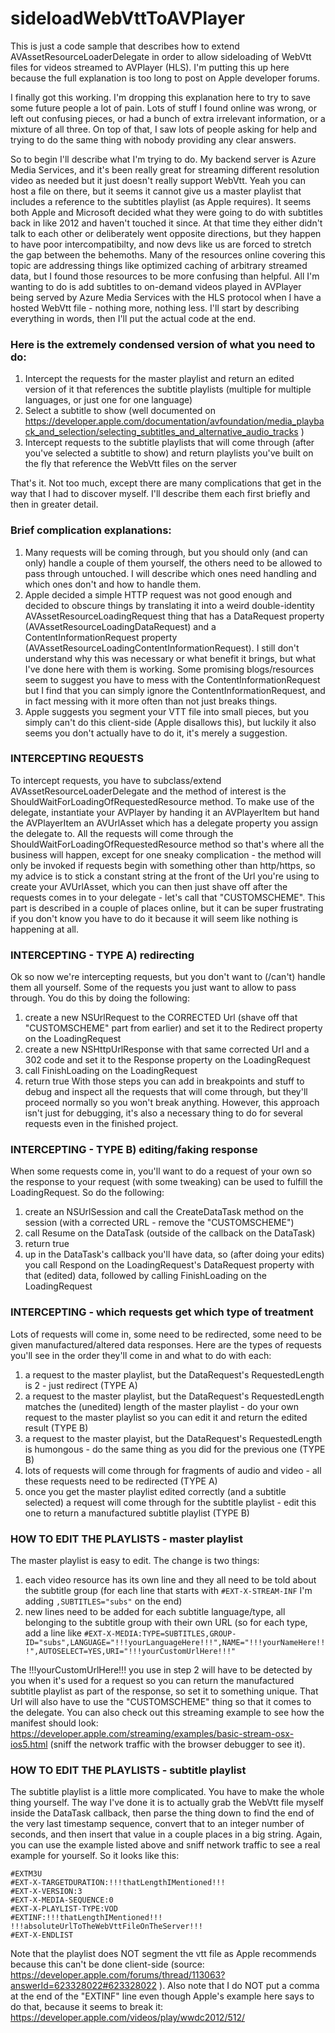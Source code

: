 # sideloadWebVttToAVPlayer
This is just a code sample that describes how to extend AVAssetResourceLoaderDelegate in order to allow sideloading of WebVtt files for videos streamed to AVPlayer (HLS). I'm putting this up here because the full explanation is too long to post on Apple developer forums. 

I finally got this working. I'm dropping this explanation here to try to save some future people a lot of pain. Lots of stuff I found online was wrong, or left out confusing pieces, or had a bunch of extra irrelevant information, or a mixture of all three. On top of that, I saw lots of people asking for help and trying to do the same thing with nobody providing any clear answers.

So to begin I'll describe what I'm trying to do. My backend server is Azure Media Services, and it's been really great for streaming different resolution video as needed but it just doesn't really support WebVtt. Yeah you can host a file on there, but it seems it cannot give us a master playlist that includes a reference to the subtitles playlist (as Apple requires). It seems both Apple and Microsoft decided what they were going to do with subtitles back in like 2012 and haven't touched it since. At that time they either didn't talk to each other or deliberately went opposite directions, but they happen to have poor intercompatibilty, and now devs like us are forced to stretch the gap between the behemoths. Many of the resources online covering this topic are addressing things like optimized caching of arbitrary streamed data, but I found those resources to be more confusing than helpful. All I'm wanting to do is add subtitles to on-demand videos played in AVPlayer being served by Azure Media Services with the HLS protocol when I have a hosted WebVtt file - nothing more, nothing less. I'll start by describing everything in words, then I'll put the actual code at the end.

### Here is the extremely condensed version of what you need to do:
1. Intercept the requests for the master playlist and return an edited version of it that references the subtitle playlists (multiple for multiple languages, or just one for one language)
1. Select a subtitle to show (well documented on https://developer.apple.com/documentation/avfoundation/media_playback_and_selection/selecting_subtitles_and_alternative_audio_tracks ) 
1. Intercept requests to the subtitle playlists that will come through (after you've selected a subtitle to show) and return playlists you've built on the fly that reference the WebVtt files on the server

That's it. Not too much, except there are many complications that get in the way that I had to discover myself. I'll describe them each first briefly and then in greater detail.

### Brief complication explanations:
1. Many requests will be coming through, but you should only (and can only) handle a couple of them yourself, the others need to be allowed to pass through untouched. I will describe which ones need handling and which ones don't and how to handle them.
1. Apple decided a simple HTTP request was not good enough and decided to obscure things by translating it into a weird double-identity AVAssetResourceLoadingRequest thing that has a DataRequest property (AVAssetResourceLoadingDataRequest) and a ContentInformationRequest property (AVAssetResourceLoadingContentInformationRequest). I still don't understand why this was necessary or what benefit it brings, but what I've done here with them is working. Some promising blogs/resources seem to suggest you have to mess with the ContentInformationRequest but I find that you can simply ignore the ContentInformationRequest, and in fact messing with it more often than not just breaks things.
1. Apple suggests you segment your VTT file into small pieces, but you simply can't do this client-side (Apple disallows this), but luckily it also seems you don't actually have to do it, it's merely a suggestion.

### INTERCEPTING REQUESTS
To intercept requests, you have to subclass/extend AVAssetResourceLoaderDelegate and the method of interest is the ShouldWaitForLoadingOfRequestedResource method. To make use of the delegate, instantiate your AVPlayer by handing it an AVPlayerItem but hand the AVPlayerItem an AVUrlAsset which has a delegate property you assign the delegate to. All the requests will come through the ShouldWaitForLoadingOfRequestedResource method so that's where all the business will happen, except for one sneaky complication - the method will only be invoked if requests begin with something other than http/https, so my advice is to stick a constant string at the front of the Url you're using to create your AVUrlAsset, which you can then just shave off after the requests comes in to your delegate - let's call that "CUSTOMSCHEME". This part is described in a couple of places online, but it can be super frustrating if you don't know you have to do it because it will seem like nothing is happening at all.

### INTERCEPTING - TYPE A) redirecting
Ok so now we're intercepting requests, but you don't want to (/can't) handle them all yourself. Some of the requests you just want to allow to pass through. You do this by doing the following:
1. create a new NSUrlRequest to the CORRECTED Url (shave off that "CUSTOMSCHEME" part from earlier) and set it to the Redirect property on the LoadingRequest
1. create a new NSHttpUrlResponse with that same corrected Url and a 302 code and set it to the Response property on the LoadingRequest
1. call FinishLoading on the LoadingRequest
1. return true
With those steps you can add in breakpoints and stuff to debug and inspect all the requests that will come through, but they'll proceed normally so you won't break anything. However, this approach isn't just for debugging, it's also a necessary thing to do for several requests even in the finished project.

### INTERCEPTING - TYPE B) editing/faking response
When some requests come in, you'll want to do a request of your own so the response to your request (with some tweaking) can be used to fulfill the LoadingRequest. So do the following:
1. create an NSUrlSession and call the CreateDataTask method on the session (with a corrected URL - remove the "CUSTOMSCHEME") 
1. call Resume on the DataTask (outside of the callback on the DataTask)
1. return true
1. up in the DataTask's callback you'll have data, so (after doing your edits) you call Respond on the LoadingRequest's DataRequest property with that (edited) data, followed by calling FinishLoading on the LoadingRequest

### INTERCEPTING - which requests get which type of treatment
Lots of requests will come in, some need to be redirected, some need to be given manufactured/altered data responses. Here are the types of requests you'll see in the order they'll come in and what to do with each:
1. a request to the master playlist, but the DataRequest's RequestedLength is 2 - just redirect (TYPE A)
1. a request to the master playlist, but the DataRequest's RequestedLength matches the (unedited) length of the master playlist - do your own request to the master playlist so you can edit it and return the edited result (TYPE B)
1. a request to the master playist, but the DataRequest's RequestedLength is humongous - do the same thing as you did for the previous one (TYPE B)
1. lots of requests will come through for fragments of audio and video - all these requests need to be redirected (TYPE A)
1. once you get the master playlist edited correctly (and a subtitle selected) a request will come through for the subtitle playlist - edit this one to return a manufactured subtitle playlist (TYPE B)

### HOW TO EDIT THE PLAYLISTS - master playlist
The master playlist is easy to edit. The change is two things:
1. each video resource has its own line and they all need to be told about the subtitle group (for each line that starts with `#EXT-X-STREAM-INF` I'm adding `,SUBTITLES="subs"` on the end)
1. new lines need to be added for each subtitle language/type, all belonging to the subtitle group with their own URL (so for each type, add a line like `#EXT-X-MEDIA:TYPE=SUBTITLES,GROUP-ID="subs",LANGUAGE="!!!yourLanguageHere!!!",NAME="!!!yourNameHere!!!",AUTOSELECT=YES,URI="!!!yourCustomUrlHere!!!"`

The !!!yourCustomUrlHere!!! you use in step 2 will have to be detected by you when it's used for a request so you can return the manufactured subtitle playlist as part of the response, so set it to something unique. That Url will also have to use the "CUSTOMSCHEME" thing so that it comes to the delegate. You can also check out this streaming example to see how the manifest should look: https://developer.apple.com/streaming/examples/basic-stream-osx-ios5.html (sniff the network traffic with the browser debugger to see it).

### HOW TO EDIT THE PLAYLISTS - subtitle playlist
The subtitle playlist is a little more complicated. You have to make the whole thing yourself. The way I've done it is to actually grab the WebVtt file myself inside the DataTask callback, then parse the thing down to find the end of the very last timestamp sequence, convert that to an integer number of seconds, and then insert that value in a couple places in a big string. Again, you can use the example listed above and sniff network traffic to see a real example for yourself. So it looks like this:
```
#EXTM3U
#EXT-X-TARGETDURATION:!!!thatLengthIMentioned!!!
#EXT-X-VERSION:3
#EXT-X-MEDIA-SEQUENCE:0
#EXT-X-PLAYLIST-TYPE:VOD
#EXTINF:!!!thatLengthIMentioned!!!
!!!absoluteUrlToTheWebVttFileOnTheServer!!!
#EXT-X-ENDLIST
```
Note that the playlist does NOT segment the vtt file as Apple recommends because this can't be done client-side (source: https://developer.apple.com/forums/thread/113063?answerId=623328022#623328022 ). Also note that I do NOT put a comma at the end of the "EXTINF" line even though Apple's example here says to do that, because it seems to break it: https://developer.apple.com/videos/play/wwdc2012/512/

